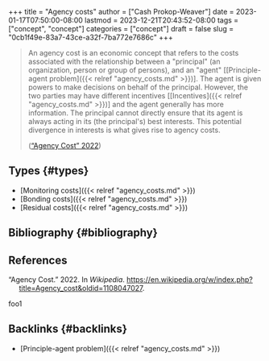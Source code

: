 +++
title = "Agency costs"
author = ["Cash Prokop-Weaver"]
date = 2023-01-17T07:50:00-08:00
lastmod = 2023-12-21T20:43:52-08:00
tags = ["concept", "concept"]
categories = ["concept"]
draft = false
slug = "0cb1f49e-83a7-43ce-a32f-7ba772e7686c"
+++

> An agency cost is an economic concept that refers to the costs associated with the relationship between a "principal" (an organization, person or group of persons), and an "agent" [[Principle-agent problem]({{< relref "agency_costs.md" >}})]. The agent is given powers to make decisions on behalf of the principal. However, the two parties may have different incentives [[Incentives]({{< relref "agency_costs.md" >}})] and the agent generally has more information. The principal cannot directly ensure that its agent is always acting in its (the principal's) best interests. This potential divergence in interests is what gives rise to agency costs.
>
> (<a href="#citeproc_bib_item_1">“Agency Cost” 2022</a>)


## Types {#types}

-   [Monitoring costs]({{< relref "agency_costs.md" >}})
-   [Bonding costs]({{< relref "agency_costs.md" >}})
-   [Residual costs]({{< relref "agency_costs.md" >}})


## Bibliography {#bibliography}

## References

<style>.csl-entry{text-indent: -1.5em; margin-left: 1.5em;}</style><div class="csl-bib-body">
  <div class="csl-entry"><a id="citeproc_bib_item_1"></a>“Agency Cost.” 2022. In <i>Wikipedia</i>. <a href="https://en.wikipedia.org/w/index.php?title=Agency_cost&oldid=1108047027">https://en.wikipedia.org/w/index.php?title=Agency_cost&#38;oldid=1108047027</a>.</div>
</div>

foo1


## Backlinks {#backlinks}

-   [Principle-agent problem]({{< relref "agency_costs.md" >}})
